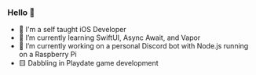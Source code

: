### Hello 👋

- 📱 I'm a self taught iOS Developer
- 🌱 I’m currently learning SwiftUI, Async Await, and Vapor
- 🔭 I’m currently working on a personal Discord bot with Node.js running on a Raspberry Pi
- 🟨 Dabbling in Playdate game development 

<!--
**MatthewFolbigg/MatthewFolbigg** is a ✨ _special_ ✨ repository because its `README.md` (this file) appears on your GitHub profile.

Here are some ideas to get you started:
- 🔭 I’m currently working on ...
- 🌱 I’m currently learning ...
- 👯 I’m looking to collaborate on ...
- 🤔 I’m looking for help with ...
- 💬 Ask me about ...
- 📫 How to reach me: ...
- 😄 Pronouns: ...
- ⚡ Fun fact: ...
-->
